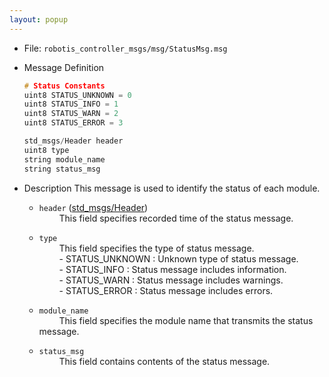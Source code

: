 ```yaml
---
layout: popup
---
```


- File: `robotis_controller_msgs/msg/StatusMsg.msg`

- Message Definition
  ```c
  # Status Constants
  uint8 STATUS_UNKNOWN = 0
  uint8 STATUS_INFO = 1
  uint8 STATUS_WARN = 2
  uint8 STATUS_ERROR = 3

  std_msgs/Header header
  uint8 type
  string module_name
  string status_msg
  ```

- Description
This message is used to identify the status of each module.

    * `header` ([std_msgs/Header])  
&emsp;&emsp; This field specifies recorded time of the status message.

    * `type`  
&emsp;&emsp; This field specifies the type of status message.  
&emsp;&emsp; - STATUS_UNKNOWN : Unknown type of status message.  
&emsp;&emsp; - STATUS_INFO : Status message includes information.  
&emsp;&emsp; - STATUS_WARN : Status message includes warnings.  
&emsp;&emsp; - STATUS_ERROR : Status message includes errors.  

    * `module_name`  
&emsp;&emsp; This field specifies the module name that transmits the status message.

    * `status_msg`  
&emsp;&emsp; This field contains contents of the status message.

[std_msgs/Header]: /docs/en/platform/msgs/std_msgs_header/#std-msgs-header
